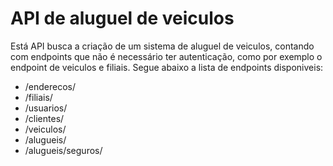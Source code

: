 # API de aluguel de veiculos

Está API busca a criação de um sistema de aluguel de veiculos, contando com endpoints que não é necessário ter autenticação, como por exemplo o endpoint de veiculos e filiais. Segue abaixo a lista de endpoints disponiveis:

- /enderecos/
- /filiais/
- /usuarios/
- /clientes/
- /veiculos/
- /alugueis/
- /alugueis/seguros/
